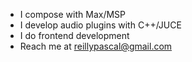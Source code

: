 - I compose with Max/MSP
- I develop audio plugins with C++/JUCE
- I do frontend development
- Reach me at reillypascal@gmail.com

<!---
reillypascal/reillypascal is a ✨ special ✨ repository because its `README.md` (this file) appears on your GitHub profile.
You can click the Preview link to take a look at your changes.
--->
